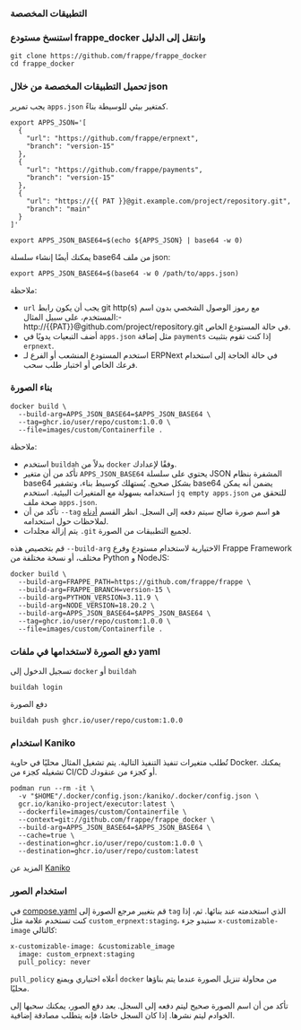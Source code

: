 ### التطبيقات المخصصة

### استنسخ مستودع frappe_docker وانتقل إلى الدليل

```shell
git clone https://github.com/frappe/frappe_docker
cd frappe_docker
```

### تحميل التطبيقات المخصصة من خلال json

يجب تمرير `apps.json` كمتغير بيئي للوسيطة بناءً.

```shell
export APPS_JSON='[
  {
    "url": "https://github.com/frappe/erpnext",
    "branch": "version-15"
  },
  {
    "url": "https://github.com/frappe/payments",
    "branch": "version-15"
  },
  {
    "url": "https://{{ PAT }}@git.example.com/project/repository.git",
    "branch": "main"
  }
]'

export APPS_JSON_BASE64=$(echo ${APPS_JSON} | base64 -w 0)
```
يمكنك أيضًا إنشاء سلسلة base64 من ملف json:

```shell
export APPS_JSON_BASE64=$(base64 -w 0 /path/to/apps.json)
```

ملاحظة:

- `url` يجب أن يكون رابط git http(s) مع رموز الوصول الشخصي بدون اسم المستخدم، على سبيل المثال:- http://{{PAT}}@github.com/project/repository.git في حالة المستودع الخاص.
- أضف التبعيات يدويًا في `apps.json` مثل إضافة `payments` إذا كنت تقوم بتثبيت `erpnext`.
- استخدم المستودع المنشعب أو الفرع لـ ERPNext في حالة الحاجة إلى استخدام فرعك الخاص أو اختبار طلب سحب.

### بناء الصورة

```shell
docker build \
  --build-arg=APPS_JSON_BASE64=$APPS_JSON_BASE64 \
  --tag=ghcr.io/user/repo/custom:1.0.0 \
  --file=images/custom/Containerfile .
```

ملاحظة:

- استخدم `buildah` بدلاً من `docker` وفقًا لإعدادك.
- تأكد من أن متغير `APPS_JSON_BASE64` يحتوي على سلسلة JSON المشفرة بنظام base64 بشكل صحيح. يُستهلك كوسيط بناء، وتشفير base64 يضمن أنه يمكن استخدامه بسهولة مع المتغيرات البيئية. استخدم `jq empty apps.json` للتحقق من صحة ملف `apps.json`.
- تأكد من أن `--tag` هو اسم صورة صالح سيتم دفعه إلى السجل. انظر القسم [أدناه](#use-images) لملاحظات حول استخدامه.
- يتم إزالة مجلدات `.git` لجميع التطبيقات من الصورة.

قم بتخصيص هذه `--build-arg` الاختيارية لاستخدام مستودع وفرع Frappe Framework مختلف، أو نسخة مختلفة من Python و NodeJS:

```shell
docker build \
  --build-arg=FRAPPE_PATH=https://github.com/frappe/frappe \
  --build-arg=FRAPPE_BRANCH=version-15 \
  --build-arg=PYTHON_VERSION=3.11.9 \
  --build-arg=NODE_VERSION=18.20.2 \
  --build-arg=APPS_JSON_BASE64=$APPS_JSON_BASE64 \
  --tag=ghcr.io/user/repo/custom:1.0.0 \
  --file=images/custom/Containerfile .
```

### دفع الصورة لاستخدامها في ملفات yaml

تسجيل الدخول إلى `docker` أو `buildah`

```shell
buildah login
```

دفع الصورة

```shell
buildah push ghcr.io/user/repo/custom:1.0.0
```

### استخدام Kaniko

تُطلب متغيرات تنفيذ التنفيذ التالية. يتم تشغيل المثال محليًا في حاوية Docker. يمكنك تشغيله كجزء من CI/CD أو كجزء من عنقودك.

```shell
podman run --rm -it \
  -v "$HOME"/.docker/config.json:/kaniko/.docker/config.json \
  gcr.io/kaniko-project/executor:latest \
  --dockerfile=images/custom/Containerfile \
  --context=git://github.com/frappe/frappe_docker \
  --build-arg=APPS_JSON_BASE64=$APPS_JSON_BASE64 \
  --cache=true \
  --destination=ghcr.io/user/repo/custom:1.0.0 \
  --destination=ghcr.io/user/repo/custom:latest
```

المزيد عن [Kaniko](https://github.com/GoogleContainerTools/kaniko)

### استخدام الصور

في [compose.yaml](../compose.yaml) قم بتغيير مرجع الصورة إلى `tag` الذي استخدمته عند بنائها. ثم، إذا كنت تستخدم علامة مثل `custom_erpnext:staging`، ستبدو جزء `x-customizable-image` كالتالي:

```
x-customizable-image: &customizable_image
  image: custom_erpnext:staging
  pull_policy: never
```

`pull_policy` أعلاه اختياري ويمنع `docker` من محاولة تنزيل الصورة عندما يتم بناؤها محليًا.

تأكد من أن اسم الصورة صحيح ليتم دفعه إلى السجل. بعد دفع الصور، يمكنك سحبها إلى الخوادم ليتم نشرها. إذا كان السجل خاصًا، فإنه يتطلب مصادقة إضافية.